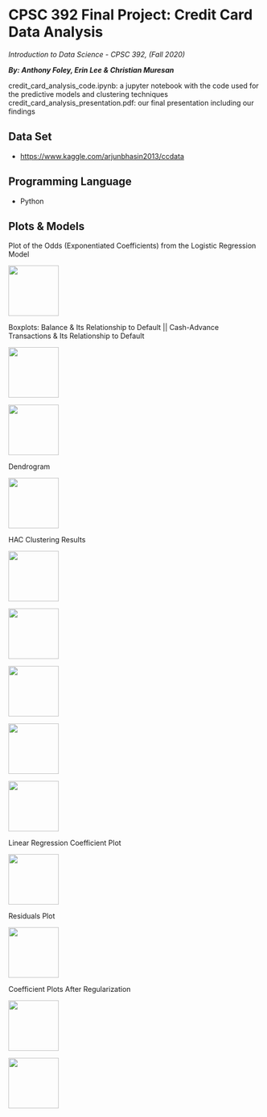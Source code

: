# CPSC 392 Final Project: Credit Card Data Analysis
*Introduction to Data Science - CPSC 392, (Fall 2020)*

***By: Anthony Foley, Erin Lee & Christian Muresan***

credit_card_analysis_code.ipynb: a jupyter notebook with the code used for the predictive models and clustering techniques
credit_card_analysis_presentation.pdf: our final presentation including our findings

## Data Set
- https://www.kaggle.com/arjunbhasin2013/ccdata

## Programming Language
- Python

## Plots & Models

Plot of the Odds (Exponentiated Coefficients) from the Logistic Regression Model

<p align="left">
<img src="https://user-images.githubusercontent.com/69367085/105819366-f23b2080-5f6c-11eb-880e-1224151cac06.png" height="100">
</p>

Boxplots: Balance & Its Relationship to Default || Cash-Advance Transactions & Its Relationship to Default

<p align="left">
<img src="https://user-images.githubusercontent.com/69367085/105819419-03842d00-5f6d-11eb-937a-05c7e6f428ed.png" height="100">
</p>

<p align="left">
<img src="https://user-images.githubusercontent.com/69367085/105819432-07b04a80-5f6d-11eb-9e7d-a479ce53021c" height="100">
</p>

Dendrogram

<p align="left">
<img src="https://user-images.githubusercontent.com/69367085/105819521-2282bf00-5f6d-11eb-81be-34ae7cb70578.png" height="100">
</p>

HAC Clustering Results

<p align="left">
<img src="https://user-images.githubusercontent.com/69367085/105819553-2d3d5400-5f6d-11eb-9e9d-90b7f48f73b0.png" height="100">
</p>

<p align="left">
<img src="https://user-images.githubusercontent.com/69367085/105819568-31697180-5f6d-11eb-8f28-f828e18c2a93.png" height="100">
</p>

<p align="left">
<img src="https://user-images.githubusercontent.com/69367085/105819581-34646200-5f6d-11eb-9244-32fe549bbc1b.png" height="100">
</p>

<p align="left">
<img src="https://user-images.githubusercontent.com/69367085/105819593-39291600-5f6d-11eb-975f-d254edcfcc81.png" height="100">
</p>

<p align="left">
<img src="https://user-images.githubusercontent.com/69367085/105819601-3c240680-5f6d-11eb-89a8-4e92806bfe1f.png" height="100">
</p>


Linear Regression Coefficient Plot

<p align="left">
<img src="https://user-images.githubusercontent.com/69367085/105820102-f3b91880-5f6d-11eb-8ff0-eab63319badb.png" height="100">
</p>

Residuals Plot

<p align="left">
<img src="https://user-images.githubusercontent.com/69367085/105820068-ea2fb080-5f6d-11eb-8105-f7b0a51ee95e.png" height="100">
</p>


Coefficient Plots After Regularization

<p align="left">
<img src="https://user-images.githubusercontent.com/69367085/105820153-09c6d900-5f6e-11eb-8141-2e620f222427.png" height="100">
</p>

<p align="left">
<img src="https://user-images.githubusercontent.com/69367085/105820171-0e8b8d00-5f6e-11eb-9113-13d08934b002.png" height="100">
</p>



